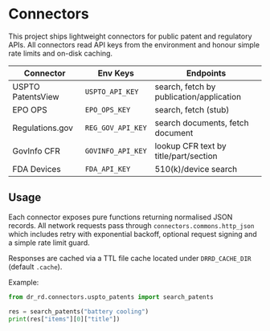 # Connectors

This project ships lightweight connectors for public patent and regulatory APIs.
All connectors read API keys from the environment and honour simple rate limits
and on-disk caching.

| Connector | Env Keys | Endpoints |
| --- | --- | --- |
| USPTO PatentsView | `USPTO_API_KEY` | search, fetch by publication/application |
| EPO OPS | `EPO_OPS_KEY` | search, fetch (stub) |
| Regulations.gov | `REG_GOV_API_KEY` | search documents, fetch document |
| GovInfo CFR | `GOVINFO_API_KEY` | lookup CFR text by title/part/section |
| FDA Devices | `FDA_API_KEY` | 510(k)/device search |

## Usage

Each connector exposes pure functions returning normalised JSON records. All
network requests pass through `connectors.commons.http_json` which includes
retry with exponential backoff, optional request signing and a simple rate limit
guard.

Responses are cached via a TTL file cache located under `DRRD_CACHE_DIR`
(default `.cache`).

Example:

```python
from dr_rd.connectors.uspto_patents import search_patents

res = search_patents("battery cooling")
print(res["items"][0]["title"])
```
